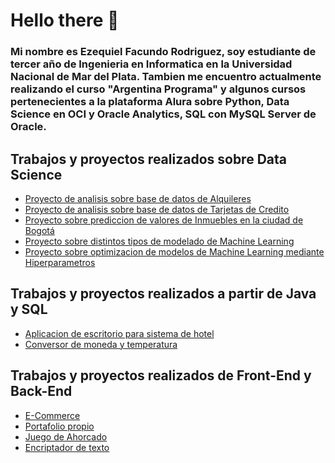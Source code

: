 # Hello there 👋

### Mi nombre es Ezequiel Facundo Rodriguez, soy estudiante de tercer año de Ingenieria en Informatica en la Universidad Nacional de Mar del Plata. Tambien me encuentro actualmente realizando el curso "Argentina Programa" y algunos cursos pertenecientes a la plataforma Alura sobre Python, Data Science en OCI y Oracle Analytics, SQL con MySQL Server de Oracle.

## Trabajos y proyectos realizados sobre Data Science

* [Proyecto de analisis sobre base de datos de Alquileres](https://github.com/rodriquiel/Analisis_DB_Alquileres)
* [Proyecto de analisis sobre base de datos de Tarjetas de Credito](https://github.com/rodriquiel/Analisis_DB_Tarjetas_Credito)
* [Proyecto sobre prediccion de valores de Inmuebles en la ciudad de Bogotá](https://github.com/rodriquiel/Inmersion_Datos)
* [Proyecto sobre distintos tipos de modelado de Machine Learning](https://github.com/rodriquiel/Clasificacion_con_SKLearn)
* [Proyecto sobre optimizacion de modelos de Machine Learning mediante Hiperparametros](https://github.com/rodriquiel/Optimizacion_ML_Hiperparametros)

## Trabajos y proyectos realizados a partir de Java y SQL

* [Aplicacion de escritorio para sistema de hotel](https://github.com/rodriquiel/Sisitema-Hotel-Java)
* [Conversor de moneda y temperatura](https://github.com/rodriquiel/Conversor-de-Moneda)


## Trabajos y proyectos realizados de Front-End y Back-End

* [E-Commerce](https://github.com/rodriquiel/ECommerceAlura)
* [Portafolio propio](https://github.com/rodriquiel/portafolio)
* [Juego de Ahorcado](https://github.com/rodriquiel/JuegoAhorcadoAlura)
* [Encriptador de texto](https://github.com/rodriquiel/EncriptadorDeTexto)



<!--
**rodriquiel/rodriquiel** is a ✨ _special_ ✨ repository because its `README.md` (this file) appears on your GitHub profile.

Here are some ideas to get you started:

- 🔭 I’m currently working on ...
- 🌱 I’m currently learning ...
- 👯 I’m looking to collaborate on ...
- 🤔 I’m looking for help with ...
- 💬 Ask me about ...
- 📫 How to reach me: ...
- 😄 Pronouns: ...
- ⚡ Fun fact: ...
-->
